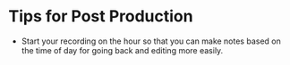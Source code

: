 # Tips for Post Production

* Start your recording on the hour so that you can make notes based on the time of day for going back and editing more easily.
